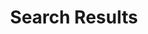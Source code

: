 ---
title: "Search Results"
Description: "Making the Complex Simple and Easy to Understand!"
layout: "search"
---